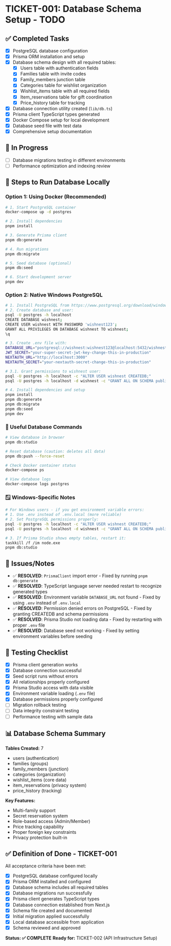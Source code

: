 # TICKET-001: Database Schema Setup - TODO

## ✅ Completed Tasks

- [x] PostgreSQL database configuration
- [x] Prisma ORM installation and setup
- [x] Database schema design with all required tables:
  - [x] Users table with authentication fields
  - [x] Families table with invite codes
  - [x] Family_members junction table
  - [x] Categories table for wishlist organization
  - [x] Wishlist_items table with all required fields
  - [x] Item_reservations table for gift coordination
  - [x] Price_history table for tracking
- [x] Database connection utility created (`lib/db.ts`)
- [x] Prisma client TypeScript types generated
- [x] Docker Compose setup for local development
- [x] Database seed file with test data
- [x] Comprehensive setup documentation

## 🔄 In Progress

- [ ] Database migrations testing in different environments
- [ ] Performance optimization and indexing review

## 🚀 Steps to Run Database Locally

### Option 1: Using Docker (Recommended)
```bash
# 1. Start PostgreSQL container
docker-compose up -d postgres

# 2. Install dependencies
pnpm install

# 3. Generate Prisma client
pnpm db:generate

# 4. Run migrations
pnpm db:migrate

# 5. Seed database (optional)
pnpm db:seed

# 6. Start development server
pnpm dev
```

### Option 2: Native Windows PostgreSQL
```bash
# 1. Install PostgreSQL from https://www.postgresql.org/download/windows/
# 2. Create database and user:
psql -U postgres -h localhost
CREATE DATABASE wishnest;
CREATE USER wishnest WITH PASSWORD 'wishnest123';
GRANT ALL PRIVILEGES ON DATABASE wishnest TO wishnest;
\q

# 3. Create .env file with:
DATABASE_URL="postgresql://wishnest:wishnest123@localhost:5432/wishnest?schema=public"
JWT_SECRET="your-super-secret-jwt-key-change-this-in-production"
NEXTAUTH_URL="http://localhost:3000"
NEXTAUTH_SECRET="your-nextauth-secret-change-this-in-production"

# 3.1. Grant permissions to wishnest user:
psql -U postgres -h localhost -c "ALTER USER wishnest CREATEDB;"
psql -U postgres -h localhost -d wishnest -c "GRANT ALL ON SCHEMA public TO wishnest;"

# 4. Install dependencies and setup
pnpm install
pnpm db:generate
pnpm db:migrate
pnpm db:seed
pnpm dev
```

### 🔧 Useful Database Commands
```bash
# View database in browser
pnpm db:studio

# Reset database (caution: deletes all data)
pnpm db:push --force-reset

# Check Docker container status
docker-compose ps

# View database logs
docker-compose logs postgres
```

### 🪟 Windows-Specific Notes
```bash
# For Windows users - if you get environment variable errors:
# 1. Use .env instead of .env.local (more reliable)
# 2. Set PostgreSQL permissions properly:
psql -U postgres -h localhost -c "ALTER USER wishnest CREATEDB;"
psql -U postgres -h localhost -d wishnest -c "GRANT ALL ON SCHEMA public TO wishnest;"

# 3. If Prisma Studio shows empty tables, restart it:
taskkill /f /im node.exe
pnpm db:studio
```

## 🐛 Issues/Notes

- ✅ **RESOLVED**: `PrismaClient` import error - Fixed by running `pnpm db:generate`
- ✅ **RESOLVED**: TypeScript language server needed restart to recognize generated types
- ✅ **RESOLVED**: Environment variable `DATABASE_URL` not found - Fixed by using `.env` instead of `.env.local`
- ✅ **RESOLVED**: Permission denied errors on PostgreSQL - Fixed by granting CREATEDB and schema permissions
- ✅ **RESOLVED**: Prisma Studio not loading data - Fixed by restarting with proper `.env` file
- ✅ **RESOLVED**: Database seed not working - Fixed by setting environment variables before seeding

## 🧪 Testing Checklist

- [x] Prisma client generation works
- [x] Database connection successful
- [x] Seed script runs without errors
- [x] All relationships properly configured
- [x] Prisma Studio access with data visible
- [x] Environment variable loading (`.env` file)
- [x] Database permissions properly configured
- [ ] Migration rollback testing
- [ ] Data integrity constraint testing
- [ ] Performance testing with sample data

## 📊 Database Schema Summary

**Tables Created:** 7
- users (authentication)
- families (groups)  
- family_members (junction)
- categories (organization)
- wishlist_items (core data)
- item_reservations (privacy system)
- price_history (tracking)

**Key Features:**
- Multi-family support
- Secret reservation system
- Role-based access (Admin/Member)
- Price tracking capability
- Proper foreign key constraints
- Privacy protection built-in

## ✅ Definition of Done - TICKET-001

All acceptance criteria have been met:
- [x] PostgreSQL database configured locally
- [x] Prisma ORM installed and configured  
- [x] Database schema includes all required tables
- [x] Database migrations run successfully
- [x] Prisma client generates TypeScript types
- [x] Database connection established from Next.js
- [x] Schema file created and documented
- [x] Initial migration applied successfully
- [x] Local database accessible from application
- [x] Schema reviewed and approved

**Status: ✅ COMPLETE**
**Ready for:** TICKET-002 (API Infrastructure Setup) 